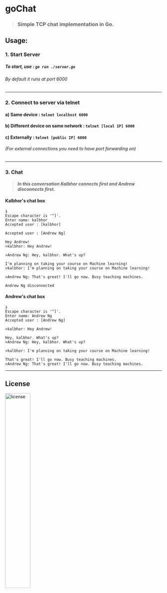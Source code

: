# goChat
> ### Simple TCP chat implementation in Go.

## Usage: 

### 1. Start Server
##### To start, use : `go run ./server.go`
###### *By default it runs at port 6000*

___

### 2. Connect to server via telnet
#### a) Same device : `telnet localhost 6000`
#### b) Different device on same network : `telnet [local IP] 6000`
#### c) Externally : `telnet [public IP] 6000`
###### *(For external connections you need to have port forwarding on)*

___

### 3. Chat

> #### *In this conversation Kalbhor connects first and Andrew disconnects first.*

#### Kalbhor's chat box

```
❯
Escape character is '^]'.
Enter name: kalbhor
Accepted user : [kalbhor]

Accepted user : [Andrew Ng]

Hey Andrew!
>kalbhor: Hey Andrew!

>Andrew Ng: Hey, kalbhor. What's up?

I'm planning on taking your course on Machine learning!
>kalbhor: I'm planning on taking your course on Machine learning!

>Andrew Ng: That's great! I'll go now. Busy teaching machines.

Andrew Ng disconnected
```

#### Andrew's chat box

```
❯
Escape character is '^]'.
Enter name: Andrew Ng
Accepted user : [Andrew Ng]

>kalbhor: Hey Andrew!

Hey, kalbhor. What's up?
>Andrew Ng: Hey, kalbhor. What's up?

>kalbhor: I'm planning on taking your course on Machine learning!

That's great! I'll go now. Busy teaching machines.
>Andrew Ng: That's great! I'll go now. Busy teaching machines.
```

___

## License

<img src="https://upload.wikimedia.org/wikipedia/commons/thumb/9/93/GPLv3_Logo.svg/1200px-GPLv3_Logo.svg.png" alt="license" height="40%" width="40%">


